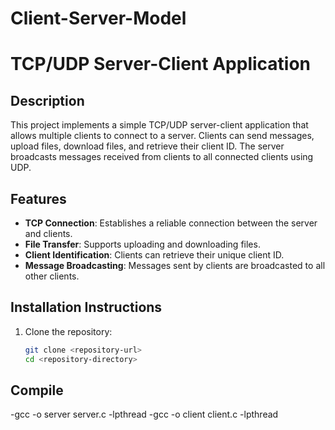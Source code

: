 # Client-Server-Model
# TCP/UDP Server-Client Application

## Description
This project implements a simple TCP/UDP server-client application that allows multiple clients to connect to a server. Clients can send messages, upload files, download files, and retrieve their client ID. The server broadcasts messages received from clients to all connected clients using UDP.

## Features
- **TCP Connection**: Establishes a reliable connection between the server and clients.
- **File Transfer**: Supports uploading and downloading files.
- **Client Identification**: Clients can retrieve their unique client ID.
- **Message Broadcasting**: Messages sent by clients are broadcasted to all other clients.

## Installation Instructions
1. Clone the repository:
   ```bash
   git clone <repository-url>
   cd <repository-directory>
   
## Compile 
-gcc -o server server.c -lpthread
-gcc -o client client.c -lpthread

